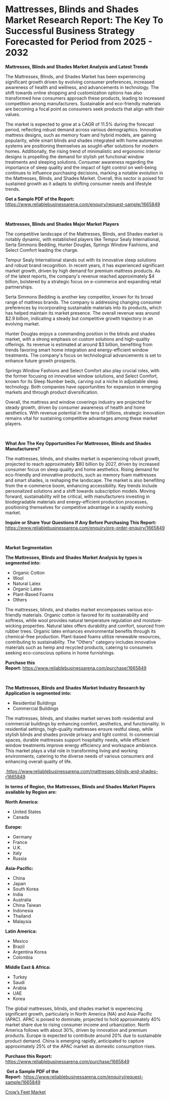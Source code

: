 <p><h1>Mattresses, Blinds and Shades Market Research Report: The Key To Successful Business Strategy Forecasted for Period from 2025 - 2032</h1></p><p><strong>Mattresses, Blinds and Shades Market Analysis and Latest Trends</strong></p>
<p><p>The Mattresses, Blinds, and Shades Market has been experiencing significant growth driven by evolving consumer preferences, increased awareness of health and wellness, and advancements in technology. The shift towards online shopping and customization options has also transformed how consumers approach these products, leading to increased competition among manufacturers. Sustainable and eco-friendly materials are becoming a focal point as consumers seek products that align with their values.</p><p>The market is expected to grow at a CAGR of 11.5% during the forecast period, reflecting robust demand across various demographics. Innovative mattress designs, such as memory foam and hybrid models, are gaining popularity, while smart blinds and shades integrated with home automation systems are positioning themselves as sought-after solutions for modern homes. Additionally, the rising trend of minimalistic and ergonomic interior designs is propelling the demand for stylish yet functional window treatments and sleeping solutions. Consumer awareness regarding the importance of sleep quality and the impact of light control on well-being continues to influence purchasing decisions, marking a notable evolution in the Mattresses, Blinds, and Shades Market. Overall, this sector is poised for sustained growth as it adapts to shifting consumer needs and lifestyle trends.</p></p>
<p><strong>Get a Sample PDF of the Report:&nbsp;</strong> <a href="https://www.reliablebusinessarena.com/enquiry/request-sample/1665849?utm_campaign=2136&utm_medium=2&utm_source=Github&utm_content=ia&utm_term=23032025&utm_id=mattresses-blinds-and-shades">https://www.reliablebusinessarena.com/enquiry/request-sample/1665849</a></p>
<p>&nbsp;</p>
<p><strong>Mattresses, Blinds and Shades Major Market Players</strong></p>
<p><p>The competitive landscape of the Mattresses, Blinds, and Shades market is notably dynamic, with established players like Tempur Sealy International, Serta Simmons Bedding, Hunter Douglas, Springs Window Fashions, and Select Comfort leading the charge. </p><p>Tempur Sealy International stands out with its innovative sleep solutions and robust brand recognition. In recent years, it has experienced significant market growth, driven by high demand for premium mattress products. As of the latest reports, the company's revenue reached approximately $4 billion, bolstered by a strategic focus on e-commerce and expanding retail partnerships.</p><p>Serta Simmons Bedding is another key competitor, known for its broad range of mattress brands. The company is addressing changing consumer preferences by incorporating sustainable materials into its products, which has helped maintain its market presence. The overall revenue was around $2.9 billion, indicating a steady but competitive growth trajectory in an evolving market.</p><p>Hunter Douglas enjoys a commanding position in the blinds and shades market, with a strong emphasis on custom solutions and high-quality offerings. Its revenue is estimated at around $3 billion, benefiting from trends favoring smart home integration and energy-efficient window treatments. The company's focus on technological advancements is set to enhance future growth prospects.</p><p>Springs Window Fashions and Select Comfort also play crucial roles, with the former focusing on innovative window solutions, and Select Comfort, known for its Sleep Number beds, carving out a niche in adjustable sleep technology. Both companies have opportunities for expansion in emerging markets and through product diversification.</p><p>Overall, the mattress and window coverings industry are projected for steady growth, driven by consumer awareness of health and home aesthetics. With revenue potential in the tens of billions, strategic innovation remains vital for sustaining competitive advantages among these market players.</p></p>
<p>&nbsp;</p>
<p><strong>What Are The Key Opportunities For Mattresses, Blinds and Shades Manufacturers?</strong></p>
<p><p>The mattresses, blinds, and shades market is experiencing robust growth, projected to reach approximately $80 billion by 2027, driven by increased consumer focus on sleep quality and home aesthetics. Rising demand for eco-friendly and innovative products, such as memory foam mattresses and smart shades, is reshaping the landscape. The market is also benefiting from the e-commerce boom, enhancing accessibility. Key trends include personalized solutions and a shift towards subscription models. Moving forward, sustainability will be critical, with manufacturers investing in biodegradable materials and energy-efficient production processes, positioning themselves for competitive advantage in a rapidly evolving market.</p></p>
<p><strong>Inquire or Share Your Questions If Any Before Purchasing This Report:</strong> <a href="https://www.reliablebusinessarena.com/enquiry/pre-order-enquiry/1665849?utm_campaign=2136&utm_medium=2&utm_source=Github&utm_content=ia&utm_term=23032025&utm_id=mattresses-blinds-and-shades">https://www.reliablebusinessarena.com/enquiry/pre-order-enquiry/1665849</a></p>
<p>&nbsp;</p>
<p><strong>Market Segmentation</strong></p>
<p><strong>The Mattresses, Blinds and Shades Market Analysis by types is segmented into:</strong></p>
<p><ul><li>Organic Cotton</li><li>Wool</li><li>Natural Latex</li><li>Organic Latex</li><li>Plant-Based Foams</li><li>Others</li></ul></p>
<p><p>The mattresses, blinds, and shades market encompasses various eco-friendly materials. Organic cotton is favored for its sustainability and softness, while wool provides natural temperature regulation and moisture-wicking properties. Natural latex offers durability and comfort, sourced from rubber trees. Organic latex enhances environmental benefits through its chemical-free production. Plant-based foams utilize renewable resources, contributing to sustainability. The "Others" category includes innovative materials such as hemp and recycled products, catering to consumers seeking eco-conscious options in home furnishings.</p></p>
<p><strong>Purchase this Report:&nbsp;</strong><a href="https://www.reliablebusinessarena.com/purchase/1665849?utm_campaign=2136&utm_medium=2&utm_source=Github&utm_content=ia&utm_term=23032025&utm_id=mattresses-blinds-and-shades">https://www.reliablebusinessarena.com/purchase/1665849</a></p>
<p>&nbsp;</p>
<p><strong>The Mattresses, Blinds and Shades Market Industry Research by Application is segmented into:</strong></p>
<p><ul><li>Residential Buildings</li><li>Commercial Buildings</li></ul></p>
<p><p>The mattresses, blinds, and shades market serves both residential and commercial buildings by enhancing comfort, aesthetics, and functionality. In residential settings, high-quality mattresses ensure restful sleep, while stylish blinds and shades provide privacy and light control. In commercial spaces, durable mattresses support hospitality needs, while efficient window treatments improve energy efficiency and workspace ambiance. This market plays a vital role in transforming living and working environments, catering to the diverse needs of various consumers and enhancing overall quality of life.</p></p>
<p><a href="https://www.reliablebusinessarena.com/mattresses-blinds-and-shades-r1665849?utm_campaign=2136&utm_medium=2&utm_source=Github&utm_content=ia&utm_term=23032025&utm_id=mattresses-blinds-and-shades">&nbsp;https://www.reliablebusinessarena.com/mattresses-blinds-and-shades-r1665849</a></p>
<p><strong>In terms of Region, the Mattresses, Blinds and Shades Market Players available by Region are:</strong></p>
<p>
    <p> <strong> North America: </strong>
        <ul>
            <li>United States</li>
            <li>Canada</li>
        </ul>
        </p> 
    <p> <strong> Europe: </strong>
        <ul>
            <li>Germany</li>
            <li>France</li>
            <li>U.K.</li>
            <li>Italy</li>
            <li>Russia</li>
        </ul>
        </p> 
    <p> <strong> Asia-Pacific: </strong>
        <ul>
            <li>China</li>
            <li>Japan</li>
            <li>South Korea</li>
            <li>India</li>
            <li>Australia</li>
            <li>China Taiwan</li>
            <li>Indonesia</li>
            <li>Thailand</li>
            <li>Malaysia</li>
        </ul>
        </p> 
    <p> <strong> Latin America: </strong>
        <ul>
            <li>Mexico</li>
            <li>Brazil</li>
            <li>Argentina Korea</li>
            <li>Colombia</li>
        </ul>
        </p> 
    <p> <strong> Middle East & Africa: </strong>
        <ul>
            <li>Turkey</li>
            <li>Saudi</li>
            <li>Arabia</li>
            <li>UAE</li>
            <li>Korea</li>
        </ul>
    </p>
    </p>
<p><p>The global mattresses, blinds, and shades market is experiencing significant growth, particularly in North America (NA) and Asia-Pacific (APAC). APAC is poised to dominate, projected to hold approximately 40% market share due to rising consumer income and urbanization. North America follows with about 30%, driven by innovation and premium products. Europe is expected to contribute around 20% due to sustainable product demand. China is emerging rapidly, anticipated to capture approximately 25% of the APAC market as domestic consumption rises.</p></p>
<p><strong>Purchase this Report: </strong><a href="https://www.reliablebusinessarena.com/purchase/1665849?utm_campaign=2136&utm_medium=2&utm_source=Github&utm_content=ia&utm_term=23032025&utm_id=mattresses-blinds-and-shades">https://www.reliablebusinessarena.com/purchase/1665849</a></p>
<p>&nbsp;<strong>Get a Sample PDF of the Report:&nbsp;&nbsp;</strong><a href="https://www.reliablebusinessarena.com/enquiry/request-sample/1665849?utm_campaign=2136&utm_medium=2&utm_source=Github&utm_content=ia&utm_term=23032025&utm_id=mattresses-blinds-and-shades">https://www.reliablebusinessarena.com/enquiry/request-sample/1665849</a></p>
<p><strong></strong></p>
<p><p><a href="https://github.com/mharielmesa/Market-Research-Report-List-5/blob/main/crows-feet-market.md?utm_campaign=2136&utm_medium=2&utm_source=Github&utm_content=ia&utm_term=23032025&utm_id=mattresses-blinds-and-shades">Crow’s Feet Market</a></p></p>